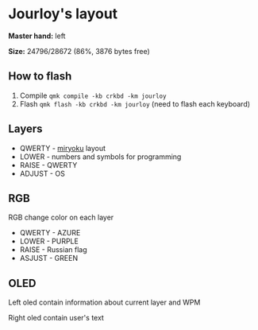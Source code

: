 # Jourloy's layout

**Master hand:** left

**Size:** 24796/28672 (86%, 3876 bytes free)

## How to flash
1. Compile `qmk compile -kb crkbd -km jourloy`
2. Flash `qmk flash -kb crkbd -km jourloy` (need to flash each keyboard)

## Layers
- QWERTY - [miryoku](https://github.com/manna-harbour/miryoku/tree/master/docs/reference) layout
- LOWER - numbers and symbols for programming
- RAISE - QWERTY
- ADJUST - OS

## RGB
RGB change color on each layer
- QWERTY - AZURE
- LOWER - PURPLE
- RAISE - Russian flag
- ASJUST - GREEN

## OLED
Left oled contain information about current layer and WPM

Right oled contain user's text
